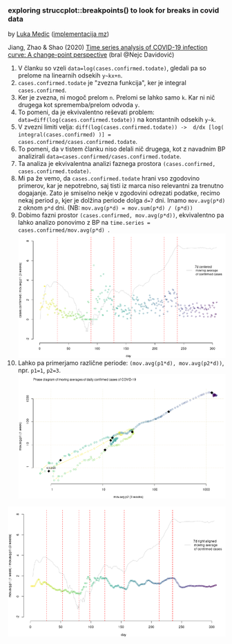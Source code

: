 ### exploring struccplot::breakpoints() to look for breaks in covid data

by [Luka Medic](https://github.com/luka-medic) ([implementacija mz](code/))

Jiang, Zhao & Shao (2020) [Time series analysis of COVID-19 infection curve: A change-point perspective](https://www.ncbi.nlm.nih.gov/pmc/articles/PMC7392157/pdf/main.pdf) (bral @Nejc Davidović)

1. V  članku so vzeli `data=log(cases.confirmed.todate)`, gledali pa so prelome na linearnih odsekih `y~kx+n`.
2. `cases.confirmed.todate` je "zvezna funkcija", ker je integral `cases.confirmed`.
3. Ker je zvezna, ni mogoč prelom `n`. Prelomi se lahko samo `k`. Kar ni nič drugega kot sprememba/prelom odvoda `y`.
4. To pomeni, da je ekvivalentno reševati problem: `data=diff(log(cases.confirmed.todate))` na konstantnih odsekih `y~k`.
5. V zvezni limiti velja: `diff(log(cases.confirmed.todate)) ->  d/dx [log( integral(cases.confirmed) )] = cases.confirmed/cases.confirmed.todate`.
6. To pomeni, da v tistem članku niso delali nič drugega, kot z navadnim BP analizirali  `data=cases.confirmed/cases.confirmed.todate`.
7. Ta analiza je ekvivalentna analizi faznega prostora `(cases.confirmed, cases.confirmed.todate)`.
8. Mi pa že vemo, da `cases.confirmed.todate` hrani vso zgodovino primerov, kar je nepotrebno, saj tisti iz marca niso relevantni za trenutno dogajanje. Zato je smiselno nekje v zgodovini odrezati podatke, recimo nekaj period `p`, kjer je dolžina periode dolga `d=7` dni. Imamo `mov.avg(p*d)` z oknom `p*d` dni. (NB: `mov.avg(p*d) = mov.sum(p*d) / (p*d))`
9. Dobimo fazni prostor `(cases.confirmed, mov.avg(p*d))`, ekvivalentno pa lahko analizo ponovimo z BP na `time.series = cases.confirmed/mov.avg(p*d) `.
![plot1](figures/plot1.png)
10. Lahko pa primerjamo različne periode: `(mov.avg(p1*d), mov.avg(p2*d))`, npr. `p1=1`, `p2=3`.
![phase](figures/phase.png)


![plot2](figures/plot2.png)